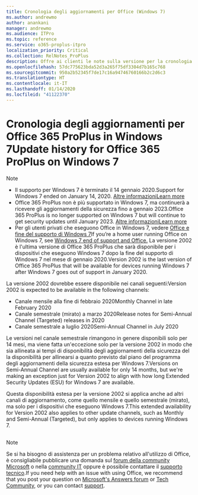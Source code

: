 ```yaml
---
title: Cronologia degli aggiornamenti per Office (Windows 7)
ms.author: andrewmo
author: anankani
manager: andrewmo
ms.audience: ITPro
ms.topic: reference
ms.service: o365-proplus-itpro
localization_priority: Critical
ms.collection: RelNotes_ProPlus
description: Offre ai clienti le note sulla versione per la cronologia degli aggiornamenti per Office 365 ProPlus per Windows 7
ms.openlocfilehash: 57dc775623bda52d3a265f75df3304d7b165c768
ms.sourcegitcommit: 950a2b52345f7de17c16a94746760166b2c2d6c3
ms.translationtype: HT
ms.contentlocale: it-IT
ms.lasthandoff: 01/14/2020
ms.locfileid: "41122370"
---
```

# <a name="update-history-for-office-365-proplus-on-windows-7"></a><span data-ttu-id="487d1-103">Cronologia degli aggiornamenti per Office 365 ProPlus in Windows 7</span><span class="sxs-lookup"><span data-stu-id="487d1-103">Update history for Office 365 ProPlus on Windows 7</span></span> 

 > [!NOTE]
>
>- <span data-ttu-id="487d1-104">Il supporto per Windows 7 è terminato il 14 gennaio 2020.</span><span class="sxs-lookup"><span data-stu-id="487d1-104">Support for Windows 7 ended on January 14, 2020.</span></span> [<span data-ttu-id="487d1-105">Altre informazioni</span><span class="sxs-lookup"><span data-stu-id="487d1-105">Learn more</span></span>](https://www.microsoft.com/microsoft-365/windows/end-of-windows-7-support?rtc=1)
>- <span data-ttu-id="487d1-106">Office 365 ProPlus non è più supportato in Windows 7, ma continuerà a ricevere gli aggiornamenti della sicurezza fino a gennaio 2023.</span><span class="sxs-lookup"><span data-stu-id="487d1-106">Office 365 ProPlus is no longer supported on Windows 7 but will continue to get security updates until January 2023.</span></span> [<span data-ttu-id="487d1-107">Altre informazioni</span><span class="sxs-lookup"><span data-stu-id="487d1-107">Learn more</span></span>](https://docs.microsoft.com/DeployOffice/windows-7-support)
>- <span data-ttu-id="487d1-108">Per gli utenti privati che eseguono Office in Windows 7, vedere [Office e fine del supporto di Windows 7](https://support.office.com/en-us/article/windows-7-end-of-support-and-office-78f20fab-b57b-44d7-8368-06a8493f3cb9?ui=en-US&rs=en-US&ad=US)</span><span class="sxs-lookup"><span data-stu-id="487d1-108">If you’re a home user running Office on Windows 7, see [Windows 7 end of support and Office.](https://support.office.com/en-us/article/windows-7-end-of-support-and-office-78f20fab-b57b-44d7-8368-06a8493f3cb9?ui=en-US&rs=en-US&ad=US)</span></span>
<span data-ttu-id="487d1-109">La versione 2002 è l'ultima versione di Office 365 ProPlus che sarà disponibile per i dispositivi che eseguono Windows 7 dopo la fine del supporto di Windows 7 nel mese di gennaio 2020.</span><span class="sxs-lookup"><span data-stu-id="487d1-109">Version 2002 is the last version of Office 365 ProPlus that will be available for devices running Windows 7 after Windows 7 goes out of support in January 2020.</span></span>  

<span data-ttu-id="487d1-110">La versione 2002 dovrebbe essere disponibile nei canali seguenti:</span><span class="sxs-lookup"><span data-stu-id="487d1-110">Version 2002 is expected to be available in the following channels:</span></span>
- <span data-ttu-id="487d1-111">Canale mensile alla fine di febbraio 2020</span><span class="sxs-lookup"><span data-stu-id="487d1-111">Monthly Channel in late February 2020</span></span>
- <span data-ttu-id="487d1-112">Canale semestrale (mirato) a marzo 2020</span><span class="sxs-lookup"><span data-stu-id="487d1-112">Release notes for Semi-Annual Channel (Targeted) releases in 2020</span></span>
- <span data-ttu-id="487d1-113">Canale semestrale a luglio 2020</span><span class="sxs-lookup"><span data-stu-id="487d1-113">Semi-Annual Channel in July 2020</span></span>

<span data-ttu-id="487d1-114">Le versioni nel canale semestrale rimangono in genere disponibili solo per 14 mesi, ma viene fatta un'eccezione solo per la versione 2002 in modo che sia allineata ai tempi di disponibilità degli aggiornamenti della sicurezza del la disponibilità per allinearsi a quanto previsto dal piano del programma degli aggiornamenti della sicurezza estesa per Windows 7.</span><span class="sxs-lookup"><span data-stu-id="487d1-114">Versions on Semi-Annual Channel are usually available for only 14 months, but we're making an exception just for Version 2002 to align with how long Extended Security Updates (ESU) for Windows 7 are available.</span></span>

<span data-ttu-id="487d1-115">Questa disponibilità estesa per la versione 2002 si applica anche ad altri canali di aggiornamento, come quello mensile e quello semestrale (mirato), ma solo per i dispositivi che eseguono Windows 7.</span><span class="sxs-lookup"><span data-stu-id="487d1-115">This extended availability for Version 2002 also applies to other update channels, such as Monthly and Semi-Annual (Targeted), but only applies to devices running Windows 7.</span></span>

##

> [!NOTE]
> <span data-ttu-id="487d1-116">Se si ha bisogno di assistenza per un problema relativo all'utilizzo di Office, è consigliabile pubblicare una domanda sul [forum della community Microsoft](https://answers.microsoft.com/) o nella [community IT](https://techcommunity.microsoft.com/) oppure è possibile contattare il [supporto tecnico](https://support.microsoft.com/contactus).</span><span class="sxs-lookup"><span data-stu-id="487d1-116">If you need help with an issue with using Office, we recommend that you post your question on [Microsoft's Answers forum](https://answers.microsoft.com/) or [Tech Community](https://techcommunity.microsoft.com/), or you can contact [support](https://support.microsoft.com/contactus).</span></span>
